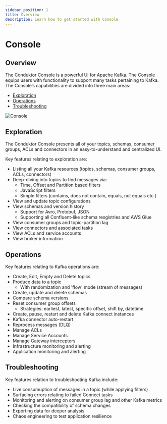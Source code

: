 ```yaml
---
sidebar_position: 1
title: Overview
description: Learn how to get started with Console
---
```


# Console

## Overview

The Conduktor Console is a powerful UI for Apache Kafka. The Console equips users with functionality to support many tasks pertaining to Kafka. The Console’s capabilities are divided into three main areas:
 - [Exploration](#exploration)
 - [Operations](#operations)
 - [Troubleshooting](#troubleshooting)

![Console](/img/console/console-overview.png)

## Exploration

The Conduktor Console presents all of your topics, schemas, consumer groups, ACLs and connectors in an easy-to-understand and centralized UI. 

Key features relating to exploration are:
 - Listing all your Kafka resources (topics, schemas, consumer groups, ACLs, connectors)
 - Deep-diving into topics to find messages via:
    - Time, Offset and Partition based filters
    - JavaScript filters
    - Simple filters (contains, does not contain, equals, not equals etc.)
 - View and update topic configurations
 - View schemas and version history
    - Support for Avro, Protobuf, JSON
    - Supporting all Confluent-like schema resgistries and AWS Glue
 - View consumer groups and topic-partition lag
 - View connectors and associated tasks
 - View ACLs and service accounts
 - View broker information

## Operations

Key features relating to Kafka operations are:
 - Create, Edit, Empty and Delete topics
 - Produce data to a topic
    - With randomization and 'flow' mode (stream of messages)
 - Create, update and delete schemas
 - Compare schema versions
 - Reset consumer group offsets
    - Strategies: earliest, latest, specific offset, shift by, datetime
 - Create, pause, restart and delete Kafka connect instances
 - Kafka connector auto-restart
 - Reprocess messages (DLQ)
 - Manage ACLs
 - Manage Service Accounts
 - Manage Gateway interceptors
 - Infrastructure monitoring and alerting
 - Application monitoring and alerting

## Troubleshooting

Key features relation to troubleshooting Kafka include:
 - Live consumuption of messages in a topic (while applying filters)
 - Surfacing errors relating to failed Connect tasks
 - Monitoring and alerting on consumer group lag and other Kafka metrics
 - Checking the compatibility of schema changes
 - Exporting data for deeper analysis
 - Chaos engineering to test application resilience

 

